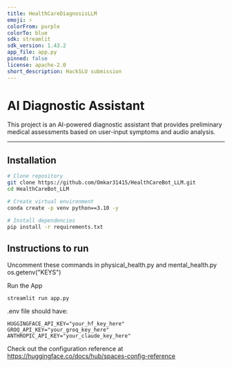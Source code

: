 ```yaml
---
title: HealthCareDiagnosisLLM
emoji: ⚡
colorFrom: purple
colorTo: blue
sdk: streamlit
sdk_version: 1.43.2
app_file: app.py
pinned: false
license: apache-2.0
short_description: HackSLU submission
---
```


# AI Diagnostic Assistant

This project is an AI-powered diagnostic assistant that provides preliminary medical assessments based on user-input symptoms and audio analysis.

---

## Installation
```bash
# Clone repository
git clone https://github.com/Omkar31415/HealthCareBot_LLM.git
cd HealthCareBot_LLM

# Create virtual environment
conda create -p venv python==3.10 -y

# Install dependencies
pip install -r requirements.txt
```
## Instructions to run

Uncomment these commands in physical_health.py and mental_health.py
os.getenv("KEYS") 

Run the App
```
streamlit run app.py
```
.env file should have:
```
HUGGINGFACE_API_KEY="your_hf_key_here"
GROQ_API_KEY="your_groq_key_here"
ANTHROPIC_API_KEY="your_claude_key_here"
```

Check out the configuration reference at https://huggingface.co/docs/hub/spaces-config-reference
